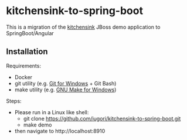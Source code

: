 # kitchensink-to-spring-boot

This is a migration of the [kitchensink](https://github.com/jboss-developer/jboss-eap-quickstarts/tree/8.0.x/kitchensink) JBoss demo application to SpringBoot/Angular

## Installation
Requirements:
- Docker
- git utility (e.g. [Git for Windows](https://git-scm.com/downloads/win) + Git Bash)
- make utility (e.g. [GNU Make for Windows](https://gnuwin32.sourceforge.net/packages/make.htm))

Steps:
- Please run in a Linux like shell:
  - git clone https://github.com/iugori/kitchensink-to-spring-boot.git
  - make demo
- then navigate to http://localhost:8910

